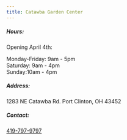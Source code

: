 ```yaml
---
title: Catawba Garden Center
---
```

##### Hours:

Opening April 4th:

Monday-Friday: 9am - 5pm\
Saturday: 9am - 4pm\
Sunday:10am - 4pm

##### Address:

1283 NE Catawba Rd. Port Clinton, OH 43452

##### Contact:

[419-797-9797](tel:419-797-9797)
